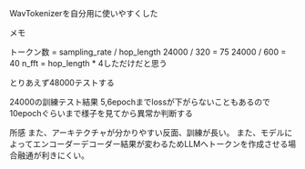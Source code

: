 WavTokenizerを自分用に使いやすくした

メモ

トークン数 = sampling_rate / hop_length
24000 / 320 = 75
24000 / 600 = 40
n_fft = hop_length * 4しただけだと思う

とりあえず48000テストする

24000の訓練テスト結果
5,6epochまでlossが下がらないこともあるので10epochぐらいまで様子を見てから異常か判断する

所感
また、アーキテクチャが分かりやすい反面、訓練が長い。
また、モデルによってエンコーダーデコーダー結果が変わるためLLMへトークンを作成させる場合融通が利きにくい。